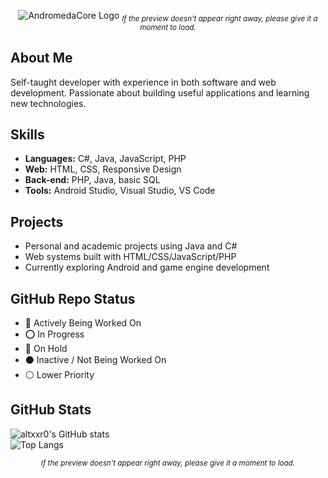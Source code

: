 <p align="center">
  <img src="https://github.com/user-attachments/assets/5f1f79f1-5003-42ab-be19-bed927f4e45d" alt="AndromedaCore Logo"/>
  <sub><em>If the preview doesn't appear right away, please give it a moment to load.</em></sub>
</p>



## About Me
Self-taught developer with experience in both software and web development. Passionate about building useful applications and learning new technologies.

## Skills
- **Languages:** C#, Java, JavaScript, PHP  
- **Web:** HTML, CSS, Responsive Design  
- **Back-end:** PHP, Java, basic SQL  
- **Tools:** Android Studio, Visual Studio, VS Code  

## Projects
- Personal and academic projects using Java and C#  
- Web systems built with HTML/CSS/JavaScript/PHP  
- Currently exploring Android and game engine development

## GitHub Repo Status
- 🔴 Actively Being Worked On  
- ⭕ In Progress  
- 🔵 On Hold  
- ⚫ Inactive / Not Being Worked On  
- ⚪ Lower Priority

## GitHub Stats

![altxxr0's GitHub stats](https://github-readme-stats.vercel.app/api?username=altxxr0&show_icons=true&theme=tokyonight)  
![Top Langs](https://github-readme-stats.vercel.app/api/top-langs/?username=altxxr0&layout=compact&theme=tokyonight)

<p align="center">
  <sub><em>If the preview doesn't appear right away, please give it a moment to load.</em></sub>
</p>

